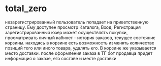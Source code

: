 # total_zero
 
незарегистрированный пользователь попадает на приветственную страницу. Ему доступен просмотр Каталога, Вход, Регистрация
зарегистрированный юзер может осуществлять покупки, просматривать личный кабинет - история заказов, текущее состояние корзины.
находясь в корзине есть возможность изменять количество позиций того или иного товара, удалять его. В корзине же указывается место доставки.
после оформления заказа в ТГ бот продавца придет информация о заказе, его составе и месте доставки
